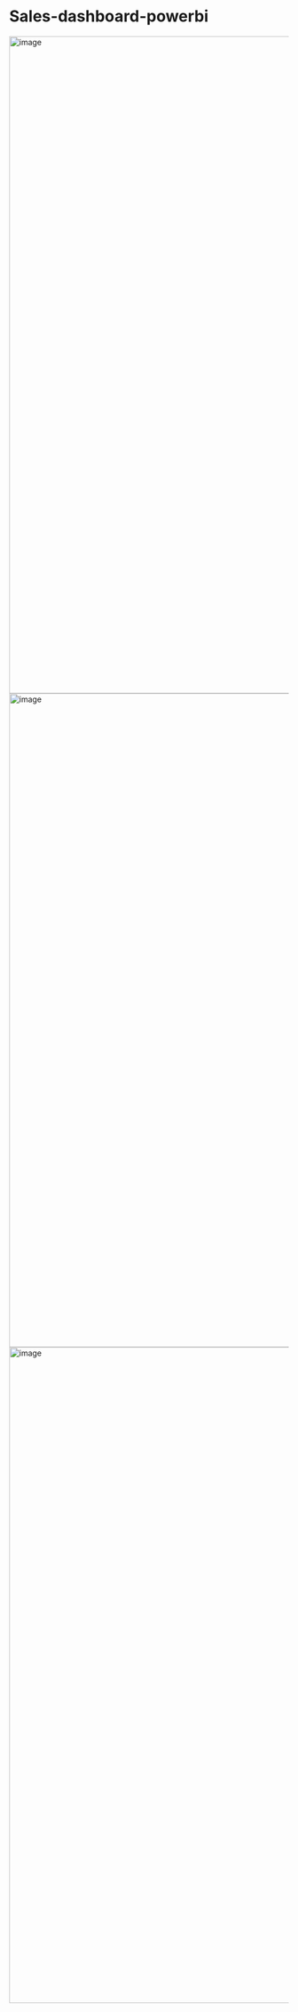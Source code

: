 # Sales-dashboard-powerbi

<img width="1182" alt="image" src="https://user-images.githubusercontent.com/64134540/228737386-cf4259c1-b7a6-4e97-8ed9-820c75a244e0.png">

<img width="1176" alt="image" src="https://user-images.githubusercontent.com/64134540/228737492-85d2e29b-f18a-4576-99c5-b8afaad0d69b.png">

<img width="1180" alt="image" src="https://user-images.githubusercontent.com/64134540/228737579-21ca3c79-ad72-4db7-aaa5-9a683497129e.png">
